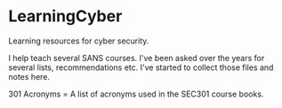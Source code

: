 # LearningCyber
Learning resources for cyber security.

I help teach several SANS courses. I've been asked over the years for several lists, recommendations etc. I've started to collect those files and notes here. 

301 Acronyms = A list of acronyms used in the SEC301 course books.

